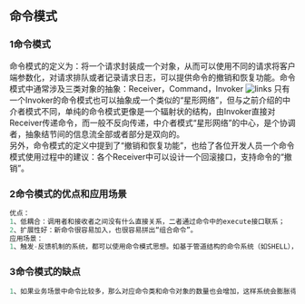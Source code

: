 ## 命令模式
### 1命令模式
命令模式的定义为：将一个请求封装成一个对象，从而可以使用不同的请求将客户端参数化，对请求排队或者记录请求日志，可以提供命令的撤销和恢复功能。命令模式中通常涉及三类对象的抽象：Receiver，Command，Invoker
<img src="http://ata2-img.cn-hangzhou.img-pub.aliyun-inc.com/314ef7d65294a59013b61ab313ed95f5.png" alt="links" />
只有一个Invoker的命令模式也可以抽象成一个类似的“星形网络”，但与之前介绍的中介者模式不同，单纯的命令模式更像是一个辐射状的结构，由Invoker直接对Receiver传递命令，而一般不反向传递，中介者模式“星形网络”的中心，是个协调者，抽象结节间的信息流全部或者部分是双向的。<br />
另外，命令模式的定义中提到了“撤销和恢复功能”，也给了各位开发人员一个命令模式使用过程中的建议：各个Receiver中可以设计一个回滚接口，支持命令的“撤销”。
### 2命令模式的优点和应用场景
```python
优点：
1、低耦合：调用者和接收者之间没有什么直接关系，二者通过命令中的execute接口联系；
2、扩展性好：新命令很容易加入，也很容易拼出“组合命令”。
应用场景：
1、触发-反馈机制的系统，都可以使用命令模式思想。如基于管道结构的命令系统（如SHELL），可以直接套用命令模式；此外，GUI系统中的操作反馈（如点击、键入等），也可以使用命令模式思想。
```
### 3命令模式的缺点
```python
1、如果业务场景中命令比较多，那么对应命令类和命令对象的数量也会增加，这样系统会膨胀得很大。
```